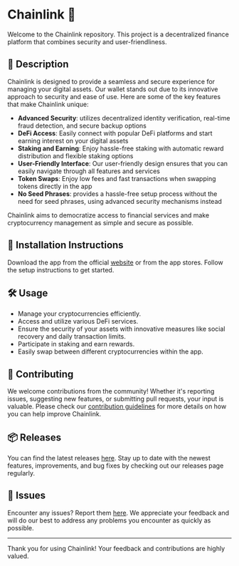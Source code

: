 
# Chainlink 🚀

Welcome to the Chainlink repository. This project is a decentralized finance platform that combines security and user-friendliness.

## 📜 Description

Chainlink is designed to provide a seamless and secure experience for managing your digital assets. Our wallet stands out due to its innovative approach to security and ease of use. Here are some of the key features that make Chainlink unique:

- **Advanced Security**: utilizes decentralized identity verification, real-time fraud detection, and secure backup options
- **DeFi Access**: Easily connect with popular DeFi platforms and start earning interest on your digital assets
- **Staking and Earning**: Enjoy hassle-free staking with automatic reward distribution and flexible staking options
- **User-Friendly Interface**: Our user-friendly design ensures that you can easily navigate through all features and services
- **Token Swaps**: Enjoy low fees and fast transactions when swapping tokens directly in the app
- **No Seed Phrases**: provides a hassle-free setup process without the need for seed phrases, using advanced security mechanisms instead

Chainlink aims to democratize access to financial services and make cryptocurrency management as simple and secure as possible.

## 🚀 Installation Instructions

Download the app from the official [website](https://www.example.com) or from the app stores. Follow the setup instructions to get started.

## 🛠️ Usage

- Manage your cryptocurrencies efficiently.
- Access and utilize various DeFi services.
- Ensure the security of your assets with innovative measures like social recovery and daily transaction limits.
- Participate in staking and earn rewards.
- Easily swap between different cryptocurrencies within the app.

## 🤝 Contributing

We welcome contributions from the community! Whether it's reporting issues, suggesting new features, or submitting pull requests, your input is valuable. Please check our [contribution guidelines](../../contributing) for more details on how you can help improve Chainlink.

## 📦 Releases

You can find the latest releases [here](../../releases). Stay up to date with the newest features, improvements, and bug fixes by checking out our releases page regularly.

## 🐛 Issues

Encounter any issues? Report them [here](../../issues). We appreciate your feedback and will do our best to address any problems you encounter as quickly as possible.

---

Thank you for using Chainlink! Your feedback and contributions are highly valued.
